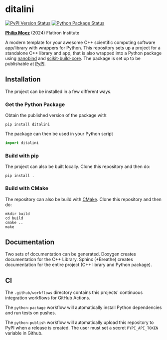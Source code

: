 # ditalini

[![PyPI Version Status][pypi-badge]][pypi-link]
[![Python Package Status][workflow-package-badge]][workflow-package-link]

[pypi-link]:               https://pypi.org/project/ditalini/
[pypi-badge]:              https://img.shields.io/pypi/v/ditalini?label=PyPI&logo=pypi
[workflow-package-link]:   https://github.com/pmocz/ditalini/actions/workflows/python-package.yml
[workflow-package-badge]:  https://github.com/pmocz/ditalini/actions/workflows/python-package.yml/badge.svg?event=push


[**Philip Mocz**](https://pmocz.github.io) (2024)
Flatiron Institute

A modern template for your awesome C++ scientific computing software app/library with wrappers for Python. This repository sets up a project for a standalone C++ library and app, that is also wrapped into a Python package using [nanobind](https://github.com/wjakob/nanobind) and
[scikit-build-core](https://scikit-build-core.readthedocs.io/en/latest/index.html).
The package is set up to be publishable at [PyPI](https://pypi.org/).


## Installation

The project can be installed in a few different ways.

### Get the Python Package

Obtain the published version of the package with:

```console
pip install ditalini
```

The package can then be used in your Python script

```python
import ditalini
```

### Build with pip

The project can also be built locally. Clone this repository and then do: 

```console
pip install .
```

### Build with CMake

The repository can also be build with [CMake](https://cmake.org/). Clone this repository and then do: 

```console
mkdir build
cd build
cmake ..
make
```


## Documentation

Two sets of documentation can be generated. 
Doxygen creates documentation for the C++ Library. 
Sphinx (+Breathe) creates documentation for the entire project (C++ library and Python package).


## CI

The `.github/workflows` directory contains this projects' continuous integration workflows
for GitHub Actions. 

The `python-package` workflow will automatically install Python dependencies and run tests on pushes.

The `python-publish` workflow will automatically upload this repository to PyPI when a release is created. The user must set a secret `PYPI_API_TOKEN` variable in Github.
